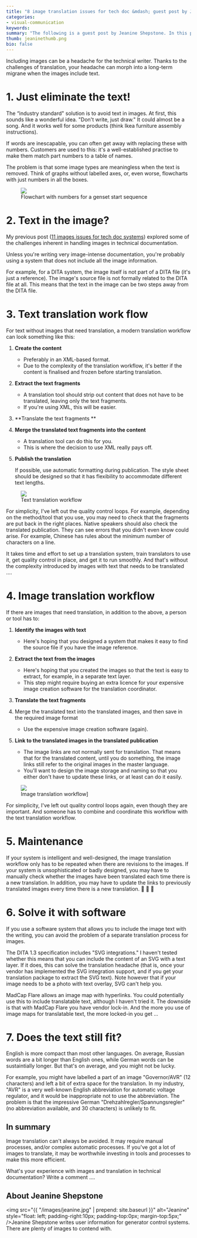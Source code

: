 ```yaml
---
title: "8 image translation issues for tech doc &mdash; guest post by Jeanine Shepstone"
categories:
- visual-communication
keywords: 
summary: "The following is a guest post by Jeanine Shepstone. In this post, Jeanine talks about some of the issues technical writers face when translating images in technical documentation. She outlines the workflows for both text translation and image translation, and the challenges of extracting, translation, and merging text back into images. Image translation is certainly one of the most difficult aspects of tech comm, and for this reason many people avoid it and stick with text only."
thumb: jeaninethumb.png
bio: false
---
```


Including images can be a headache for the technical writer. Thanks to the challenges of translation, your headache can morph into a long-term migrane when the images include text.

# 1. Just eliminate the text!

The “industry standard" solution is to avoid text in images. At first, this sounds like a wonderful idea. "Don't write, just draw." It could almost be a song. And it works well for some products (think Ikea furniture assembly instructions).

If words are inescapable, you can often get away with replacing these with numbers. Customers are used to this: it's a well-established practise to make them match part numbers to a table of names.

The problem is that some image types are meaningless when the text is removed. Think of graphs without labelled axes, or, even worse, flowcharts with just numbers in all the boxes.

<figure><a href="http://idratherbewriting.com"><img src="{{ "/images/gensetsequence.svg" | prepend: site.baseurl }}"/></a><figcaption>Flowchart with numbers for a genset start sequence</figcaption></figure>

# 2. Text in the image?

My previous post ([11 images issues for tech doc systems](http://idratherbewriting.com/2016/05/26/image-handling-strategies-guest-post/)) explored some of the challenges inherent in handling images in technical documentation. 

Unless you're writing very image-intense documentation, you're probably using a system that does not include all the image information.

For example, for a DITA system, the image itself is not part of a DITA file (it's just a reference). The image's source file is not formally related to the DITA file at all. This means that the text in the image can be two steps away from the DITA file.

# 3. Text translation work flow

For text without images that need translation, a modern translation workflow can look something like this:

1.  **Create the content**
    
    * Preferably in an XML-based format.
    * Due to the complexity of the translation workflow, it's better if the content is finalised and frozen before starting translation.
    
2.  **Extract the text fragments**
    
    * A translation tool should strip out content that does not have to be translated, leaving only the text fragments.
    * If you're using XML, this will be easier.
    
3.  **Translate the text fragments **
4.  **Merge the translated text fragments into the content**
    
    * A translation tool can do this for you.
    * This is where the decision to use XML really pays off. 
    
5.  **Publish the translation**
    
    If possible, use automatic formatting during publication. 
    The style sheet should be designed so that it has flexibility to accommodate different text lengths.
    
<figure><a href="http://idratherbewriting.com"><img src="{{ "/images/translationworkflowimages.svg" | prepend: site.baseurl }}"/></a><figcaption>Text translation workflow</figcaption></figure>
    
For simplicity, I've left out the quality control loops. For example, depending on the method/tool that you use, you may need to check that the fragments are put back in the right places. Native speakers should also check the translated publication. They can see errors that you didn't even know could arise. For example, Chinese has rules about the minimum number of characters on a line.

It takes time and effort to set up a translation system, train translators to use it, get quality control in place, and get it to run smoothly. And that's without the complexity introduced by images with text that needs to be translated ….

# 4. Image translation workflow

If there are images that need translation, in addition to the above, a person or tool has to:

1.  **Identify the images with text**
    
    * Here's hoping that you designed a system that makes it easy to find the source file if you have the image reference.
    
2.  **Extract the text from the images** 
    
    * Here's hoping that you created the images so that the text is easy to extract, for example, in a separate text layer. 
    * This step might require buying an extra licence for your expensive image creation software for the translation coordinator.
    
3.  **Translate the text fragments**
4.  Merge the translated text into the translated images, and then save in the required image format
    
    * Use the expensive image creation software (again). 
    
5.  **Link to the translated images in the translated publication**
    
    * The image links are not normally sent for translation. That means that for the translated content, until you do something, the image links still refer to the original images in the master language. 
    * You'll want to design the image storage and naming so that you either don't have to update these links, or at least can do it easily.

<figure><a href="http://idratherbewriting.com"><img src="{{ "/images/imagetranslationworkflow.svg" | prepend: site.baseurl }}"/></a><figcaption> Image translation workflow]</figcaption></figure>

For simplicity, I've left out quality control loops again, even though they are important. And someone has to combine and coordinate this workflow with the text translation workflow. 

# 5. Maintenance

If your system is intelligent and well-designed, the image translation workflow only has to be repeated when there are revisions to the images. If your system is unsophisticated or badly designed, you may have to manually check whether the images have been translated each time there is a new translation. In addition, you may have to update the links to previously translated images every time there is a new translation.   

# 6. Solve it with software

If you use a software system that allows you to include the image text with the writing, you can avoid the problem of a separate translation process for images. 

The DITA 1.3 specification includes "SVG integrations." I haven't tested whether this means that you can include the content of an SVG with a text layer. If it does, this can solve the translation headache (that is, once your vendor has implemented the SVG integration support, and if you get your translation package to extract the SVG text). Note however that if your image needs to be a photo with text overlay, SVG can't help you.

MadCap Flare allows an image map with hyperlinks. You could potentially use this to include translatable text, although I haven't tried it. The downside is that with MadCap Flare you have vendor lock-in. And the more you use of image maps for translatable text, the more locked-in you get ...

# 7. Does the text still fit?

English is more compact than most other languages. On average, Russian words are a bit longer than English ones, while German words can be sustaintially longer. But that's on average, and you might not be lucky. 

For example, you might have labelled a part of an image "Governor/AVR" (12 characters) and left a bit of extra space for the translation. In my industry, "AVR" is a very well-known English abbreviation for automatic voltage regulator, and it would be inappropriate not to use the abbreviation. The problem is that the impressive German "Drehzahlregler/Spannungsregler" (no abbreviation available, and 30 characters) is unlikely to fit.

## In summary

Image translation can't always be avoided. It may require manual processes, and/or complex automatic processes. If you've got a lot of images to translate, it may be worthwhile investing in tools and processes to make this more efficient.

What's your experience with images and translation in technical documentation? Write a comment ....

## About Jeanine Shepstone

<img src="{{ "/images/jeanine.jpg" | prepend: site.baseurl }}" alt="Jeanine" style="float: left; padding-right:10px; padding-top:0px; margin-top:5px;" />Jeanine Shepstone writes user information for generator control systems. There are plenty of images to contend with.
<div style="clear: both;></div>
